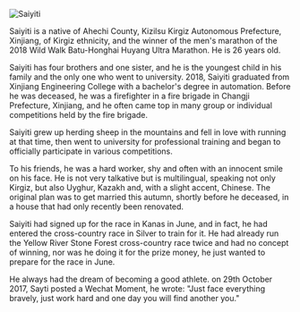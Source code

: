 ![Saiyiti](https://user-images.githubusercontent.com/15976103/120251402-fdec7a00-c2b3-11eb-8d6d-9ce65731ddd7.png)

Saiyiti is a native of Ahechi County, Kizilsu Kirgiz Autonomous Prefecture, Xinjiang, of Kirgiz ethnicity, and the winner of the men's marathon of the 2018 Wild Walk Batu-Honghai Huyang Ultra Marathon. He is 26 years old.

Saiyiti has four brothers and one sister, and he is the youngest child in his family and the only one who went to university. 2018, Saiyiti graduated from Xinjiang Engineering College with a bachelor's degree in automation. Before he was deceased, he was a firefighter in a fire brigade in Changji Prefecture, Xinjiang, and he often came top in many group or individual competitions held by the fire brigade.

Saiyiti grew up herding sheep in the mountains and fell in love with running at that time, then went to university for professional training and began to officially participate in various competitions.

To his friends, he was a hard worker, shy and often with an innocent smile on his face. He is not very talkative but is multilingual, speaking not only Kirgiz, but also Uyghur, Kazakh and, with a slight accent, Chinese. The original plan was to get married this autumn, shortly before he deceased, in a house that had only recently been renovated.

Saiyiti had signed up for the race in Kanas in June, and in fact, he had entered the cross-country race in Silver to train for it. He had already run the Yellow River Stone Forest cross-country race twice and had no concept of winning, nor was he doing it for the prize money, he just wanted to prepare for the race in June.

He always had the dream of becoming a good athlete. on 29th October 2017, Sayti posted a Wechat Moment, he wrote: "Just face everything bravely, just work hard and one day you will find another you."
